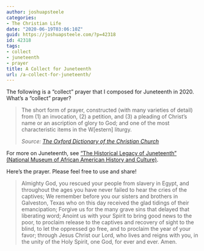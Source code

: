 ```yaml
---
author: joshuapsteele
categories:
- The Christian Life
date: "2020-06-19T03:06:10Z"
guid: https://joshuapsteele.com/?p=42318
id: 42318
tags:
- collect
- juneteenth
- prayer
title: A Collect for Juneteenth
url: /a-collect-for-juneteenth/
---
```


The following is a “collect” prayer that I composed for Juneteenth in 2020. What’s a “collect” prayer?

> The short form of prayer, constructed (with many varieties of detail) from (1) an invocation, (2) a petition, and (3) a pleading of Christ’s name or an ascription of glory to God; and one of the most characteristic items in the W\[estern\] liturgy.
> 
> <cite>Source: [The Oxford Dictionary of the Christian Church](https://amzn.to/3xqwpK0)</cite>

For more on Juneteenth, see [“The Historical Legacy of Juneteenth” (National Museum of African American History and Culture)](https://nmaahc.si.edu/explore/stories/historical-legacy-juneteenth).

Here’s the prayer. Please feel free to use and share!

> Almighty God, you rescued your people from slavery in Egypt, and throughout the ages you have never failed to hear the cries of the captives; We remember before you our sisters and brothers in Galveston, Texas who on this day received the glad tidings of their emancipation; Forgive us for the many grave sins that delayed that liberating word; Anoint us with your Spirit to bring good news to the poor, to proclaim release to the captives and recovery of sight to the blind, to let the oppressed go free, and to proclaim the year of your favor; through Jesus Christ our Lord, who lives and reigns with you, in the unity of the Holy Spirit, one God, for ever and ever. Amen.